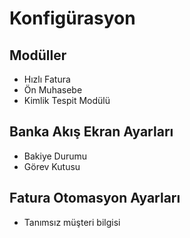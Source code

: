# Konfigürasyon

## Modüller

* Hızlı Fatura
* Ön Muhasebe
* Kimlik Tespit Modülü



## Banka Akış Ekran Ayarları

* Bakiye Durumu
* Görev Kutusu

## Fatura Otomasyon Ayarları

* Tanımsız müşteri bilgisi
